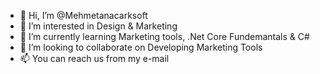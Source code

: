 - 👋 Hi, I’m @Mehmetanacarksoft
- 👀 I’m interested in Design & Marketing
- 🌱 I’m currently learning Marketing tools, .Net Core Fundemantals & C#
- 💞️ I’m looking to collaborate on Developing Marketing Tools 
- 📫 You can reach us from my e-mail
